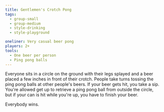 ```yaml
---
title: Gentlemen's Crotch Pong
tags:
  - group-small
  - group-medium
  - style-drinking
  - style-playground

oneliner: Very casual beer pong
players: 2+
tools:
  - One beer per person
  - Ping pong balls
---
```

Everyone sits in a circle on the ground with their legs splayed and a beer placed a few inches in front of their crotch. People take turns tossing the ping pong balls at other people's beers. If your beer gets hit, you take a sip. You're allowed get up to retrieve a ping pong ball from outside the circle, but if your can is hit while you're up, you have to finish your beer.

Everybody wins.
